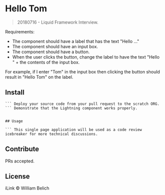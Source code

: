 # Hello Tom

> 20180716 - Liquid Framework Interview. 

Requirements:
 - The component should have a label that has the text "Hello ..."
 - The component should have an input box. 
 - The component should have a button.
 - When the user clicks the button, change the label to have the text "Hello " + the contents of the input box.
 
For example, if I enter "Tom" in the input box then clicking the button should result in "Hello Tom" on the label.

## Install


``` Create a new scratch ORG
``` Deploy your source code from your pull request to the scratch ORG.
``` Demonstrate that the Lightning component works properly.


## Usage

``` This single page application will be used as a code review icebreaker for more technical discussions. 
```

## Contribute

PRs accepted.

## License

iLink © William Belich
